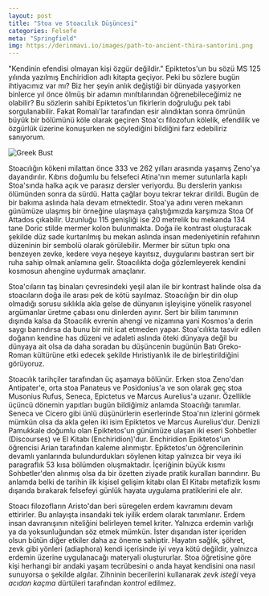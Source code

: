 ```yaml
---
layout: post
title: "Stoa ve Stoacılık Düşüncesi"
categories: Felsefe
meta: "Springfield"
img: https://derinmavi.io/images/path-to-ancient-thira-santorini.png
---
```


"Kendinin efendisi olmayan kişi özgür değildir." Epiktetos'un bu sözü MS 125 yılında yazılmış Enchiridion adlı kitapta geçiyor. Peki bu sözlere bugün ihtiyacımız var mı? Biz her şeyin anlık değiştiği bir dünyada yaşıyorken binlerce yıl önce ölmüş bir adamın mırıltılarından öğrenebileceğimiz ne olabilir? Bu sözlerin sahibi Epiktetos'un fikirlerin doğruluğu pek tabi sorgulanabilir. Fakat Romalı'lar tarafından esir alındıktan sonra ömrünün büyük bir bölümünü köle olarak geçiren Stoa'cı filozofun kölelik, efendilik ve özgürlük üzerine konuşurken ne söylediğini bildiğini farz edebiliriz sanıyorum. 

<img src="https://derinmavi.io/images/path-to-ancient-thira-santorini.png" alt="Greek Bust" class="img-fluid">

Stoacılığın kökeni milattan önce 333 ve 262 yılları arasında yaşamış Zeno'ya dayandırılır. Kıbrıs doğumlu bu felsefeci Atina'nın memer sutunlarla kaplı Stoa'sında halka açık ve parasız dersler veriyordu. Bu derslerin yankısı ölümünden sonra da sürdü. Hatta çağlar boyu tekrar tekrar dirildi. Bugün de bir bakıma aslında hala devam etmektedir. Stoa'ya adını veren mekanın günümüze ulaşmış bir örneğine ulaşmaya çalıştığımızda karşımıza Stoa Of Attados çıkabilir. Uzunluğu 115 genişliği ise 20 metrelik bu mekanda 134 tane Doric stilde mermer kolon bulunmakta. Doğa ile kontrast oluşturacak şekilde düz sade kurtarılmış bu mekan aslında insan medeniyetinin refahının düzeninin bir sembolü olarak görülebilir. Mermer bir sütun tıpkı ona benzeyen zevke, kedere veya neşeye kayıtsız, duygularını bastıran sert bir ruha sahip olmak anlamına gelir. Stoacılıkta doğa gözlemleyerek kendini kosmosun ahengine uydurmak amaçlanır.

Stoa'cıların taş binaları çevresindeki yeşil alan ile bir kontrast halinde olsa da stoacıların doğa ile arası pek de kötü sayılmaz. Stoacılığın bir din olup olmadığı sorusu sıklıkla akla gelse de dünyanın işleyişine yönelik rasyonel argümanlar üretme çabası onu dinlerden ayırır. Sert bir bilim tanımının dışında kalsa da Stoacılık evrenin ahengi ve nizamına yani Kosmos'a derin saygı barındırsa da bunu bir mit icat etmeden yapar. Stoa'cılıkta tasvir edilen doğanın kendine has düzeni ve adaleti aslında öteki dünyaya değil bu dünyaya ait olsa da daha soradan bu düşüncenin bugünün Batı Greko-Roman kültürüne etki edecek şekilde Hıristiyanlık ile de birleştirildiğini görüyoruz.

Stoacılık tarihçiler tarafından üç aşamaya bölünür. Erken stoa Zeno'dan Antipater'e, orta stoa Panateus ve Posidonius'a ve son olarak geç stoa Musonius Rufus, Seneca, Epictetus ve Marcus Aurelius'a uzanır. Özellikle üçüncü dönemin yapıtları bugün bildiğimiz anlamda Stoacılığı tanımlar. Seneca ve Cicero gibi ünlü düşünürlerin eserlerinde Stoa'nın izlerini görmek mümkün olsa da akla gelen iki isim Epiktetos ve Marcus Aurelius'dur. Denizli Pamukkale doğumlu olan Epiktetos'un günümüze ulaşan iki eseri Sohbetler (Discourses) ve El Kitabı (Enchiridion)'dur. Enchiridion Epiktetos'un öğrencisi Arian tarafından kaleme alınmıştır. Epiktetos'un öğrencilerinin devamlı yanlarında bulundurdukları söylenen kitap yalnızca bir veya iki paragraflık 53 kısa bölümden oluşmaktadır. İçeriğinin büyük kısmı Sohbetler'den alınmış olsa da bir özetten ziyade pratik kuralları barındırır. Bu anlamda belki de tarihin ilk kişisel gelişim kitabı olan El Kitabı metafizik kısmı dışarıda bırakarak felsefeyi günlük hayata uygulama pratiklerini ele alır.

Stoacı filozofların Aristo'dan beri süregelen erdem kavramını devam ettirirler. Bu anlayışta insandaki tek iyilik erdem olarak tanımlanır. Erdem insan davranışının niteliğini belirleyen temel kriter. Yalnızca erdemin varlığı ya da yoksunluğundan söz etmek mümkün. İster dışarıdan ister içeriden olsun bütün diğer etkiler daha az öneme sahiptir. Hayatın sağlık, şöhret, zevk gibi yönleri (adiaphora) kendi içerisinde iyi veya kötü değildir, yalnızca erdemin üzerine uygulanacağı materyali oluştururlar. Stoa öğretisine göre kişi herhangi bir andaki yaşam tecrübesini o anda hayat kendisini ona nasıl sunuyorsa o şekilde algılar. Zihninin becerilerini kullanarak *zevk isteği* veya *acıdan kaçma* dürtüleri tarafından *kontrol* edilmez.
